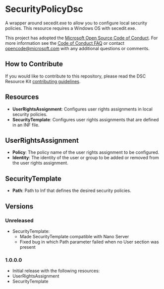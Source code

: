 # SecurityPolicyDsc

A wrapper around secedit.exe to allow you to configure local security policies.  This resource requires a Windows OS with secedit.exe.

This project has adopted the [Microsoft Open Source Code of Conduct](https://opensource.microsoft.com/codeofconduct/).
For more information see the [Code of Conduct FAQ](https://opensource.microsoft.com/codeofconduct/faq/) or contact [opencode@microsoft.com](mailto:opencode@microsoft.com) with any additional questions or comments.

## How to Contribute
If you would like to contribute to this repository, please read the DSC Resource Kit [contributing guidelines](https://github.com/PowerShell/DscResource.Kit/blob/master/CONTRIBUTING.md).

## Resources
* **UserRightsAssignment**: Configures user rights assignments in local security policies.
* **SecurityTemplate**: Configures user rights assignments that are defined in an INF file.

## UserRightsAssignment
* **Policy**: The policy name of the user rights assignment to be configured.
* **Identity**: The identity of the user or group to be added or removed from the user rights assignment.

## SecurityTemplate
* **Path**: Path to Inf that defines the desired security policies.

## Versions

### Unreleased

* SecurityTemplate:
  * Made SecurityTemplate compatible with Nano Server
  * Fixed bug in which Path parameter failed when no User section was present

### 1.0.0.0

* Initial release with the following resources:
 * UserRightsAssignment
 * SecurityTemplate
